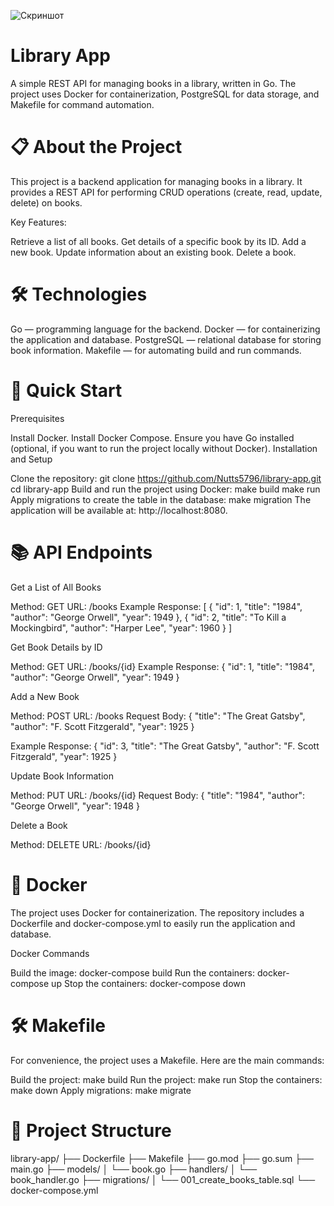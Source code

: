![Скриншот](images/Golang.png)

# Library App
A simple REST API for managing books in a library, written in Go. The project uses Docker for containerization, PostgreSQL for data storage, and Makefile for command automation.

# 📋 About the Project

This project is a backend application for managing books in a library. It provides a REST API for performing CRUD operations (create, read, update, delete) on books.

Key Features:

Retrieve a list of all books.
Get details of a specific book by its ID.
Add a new book.
Update information about an existing book.
Delete a book.

# 🛠 Technologies

Go — programming language for the backend.
Docker — for containerizing the application and database.
PostgreSQL — relational database for storing book information.
Makefile — for automating build and run commands.

# 🚀 Quick Start

Prerequisites

Install Docker.
Install Docker Compose.
Ensure you have Go installed (optional, if you want to run the project locally without Docker).
Installation and Setup

Clone the repository:
    git clone https://github.com/Nutts5796/library-app.git
    cd library-app
Build and run the project using Docker:
    make build
    make run
Apply migrations to create the table in the database:
    make migration
The application will be available at: http://localhost:8080.

# 📚 API Endpoints

Get a List of All Books

Method: GET
URL: /books
Example Response:
    [
  {
    "id": 1,
    "title": "1984",
    "author": "George Orwell",
    "year": 1949
  },
  {
    "id": 2,
    "title": "To Kill a Mockingbird",
    "author": "Harper Lee",
    "year": 1960
  }
]

Get Book Details by ID

Method: GET
URL: /books/{id}
Example Response:
    {
  "id": 1,
  "title": "1984",
  "author": "George Orwell",
  "year": 1949
}

Add a New Book

Method: POST
URL: /books
Request Body:
    {
  "title": "The Great Gatsby",
  "author": "F. Scott Fitzgerald",
  "year": 1925
}

Example Response:
    {
  "id": 3,
  "title": "The Great Gatsby",
  "author": "F. Scott Fitzgerald",
  "year": 1925
}

Update Book Information

Method: PUT
URL: /books/{id}
Request Body:
    {
  "title": "1984",
  "author": "George Orwell",
  "year": 1948
}

Delete a Book

Method: DELETE
URL: /books/{id}

# 🐳 Docker

The project uses Docker for containerization. The repository includes a Dockerfile and docker-compose.yml to easily run the application and database.

Docker Commands

Build the image:
    docker-compose build
Run the containers:
    docker-compose up
Stop the containers:
    docker-compose down

# 🛠 Makefile

For convenience, the project uses a Makefile. Here are the main commands:

Build the project:
    make build
Run the project:
    make run
Stop the containers:
    make down
Apply migrations:
    make migrate

# 📁 Project Structure
library-app/
├── Dockerfile
├── Makefile
├── go.mod
├── go.sum
├── main.go
├── models/
│   └── book.go
├── handlers/
│   └── book_handler.go
├── migrations/
│   └── 001_create_books_table.sql
└── docker-compose.yml